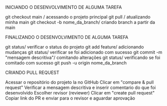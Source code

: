 INICIANDO O DESENVOLVIMENTO DE ALGUMA TAREFA

git checkout main /  acessando o projeto principal
git pull / atualizando minha main 
git checkout -b nome_da_branch/ criando branch a partir da main 


FINALIZANDO O DESENVOLVIMENTO DE ALGUMA TAREFA

git status/ verificar o status do projeto
git add feature/ adicionando mudanças
git status/ verificar se foi adicionado com sucesso
git commit -m "mensagem descritiva"/ comitando alterações 
git status/ verificando se foi comitado com sucesso
git push -u origin nome_da_branch


CRIANDO PULL REQUEST

Acessar o repositório do projeto la no GitHub
Clicar em "compare & pull request"
Verificar a mensagem descritiva e inserir comentario do que foi desenvolvido
Escolher revisor (reviewer)
Clicar em "create pull request"
Copiar link do PR e enviar para o revisor e aguardar aprovação 
